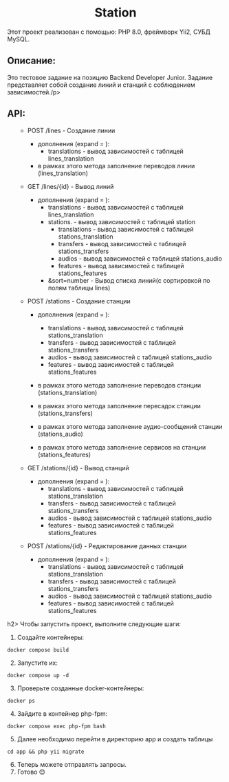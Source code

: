 <h1 align="center">Station</h1>
  <p> Этот проект реализован с помощью: PHP 8.0, фреймворк Yii2, СУБД MySQL.
 <h2>Описание:</h2>
  <p> Это тестовое задание на позицию Backend Developer Junior. Задание представляет собой создание линий и станций с соблюдением зависимостей./p>

<h2>API:</h2>
<ul>

- POST /lines - Создание линии
  - дополнения (expand = ): 
    - translations - вывод зависимостей с таблицей lines_translation
  - в рамках этого метода заполнение переводов линии (lines_translation)

- GET /lines/{id} - Вывод линий
  - дополнения (expand = ):
    - translations - вывод зависимостей с таблицей lines_translation
    - stations. - вывод зависимостей с таблицей station
      - translations - вывод зависимостей с таблицей stations_translation
      - transfers - вывод зависимостей с таблицей stations_transfers
      - audios - вывод зависимостей с таблицей stations_audio
      - features - вывод зависимостей с таблицей stations_features
    - &sort=number - Вывод списка линий(с сортировкой по полям таблицы lines)

- POST /stations - Создание станции
  - дополнения (expand = ): 
    - translations - вывод зависимостей с таблицей stations_translation
    - transfers - вывод зависимостей с таблицей stations_transfers
    - audios - вывод зависимостей с таблицей stations_audio
    - features - вывод зависимостей с таблицей stations_features
  
  - в рамках этого метода заполнение переводов станции (stations_translation)
  - в рамках этого метода заполнение пересадок станции (stations_transfers)
  - в рамках этого метода заполнение аудио-сообщений станции (stations_audio)
  - в рамках этого метода заполнение сервисов на станции (stations_features)

- GET /stations/{id} - Вывод станций
  - дополнения (expand = ):
    - translations - вывод зависимостей с таблицей stations_translation
    - transfers - вывод зависимостей с таблицей stations_transfers
    - audios - вывод зависимостей с таблицей stations_audio
    - features - вывод зависимостей с таблицей stations_features

- POST /stations/{id} - Редактирование данных станции
  - дополнения (expand = ):
    - translations - вывод зависимостей с таблицей stations_translation
    - transfers - вывод зависимостей с таблицей stations_transfers
    - audios - вывод зависимостей с таблицей stations_audio
    - features - вывод зависимостей с таблицей stations_features

</ul>

h2> Чтобы запустить проект, выполните следующие шаги:</h2>

1. Создайте контейнеры:

```docker compose build```

2. Запустите их:

```docker compose up -d```

3. Проверьте созданные docker-контейнеры:

```docker ps```

4. Зайдите в контейнер php-fpm:

```docker compose exec php-fpm bash```

5. Далее необходимо перейти в директорию app и создать таблицы

```cd app && php yii migrate```

6. Теперь можете отправлять запросы. 
7. Готово 😊